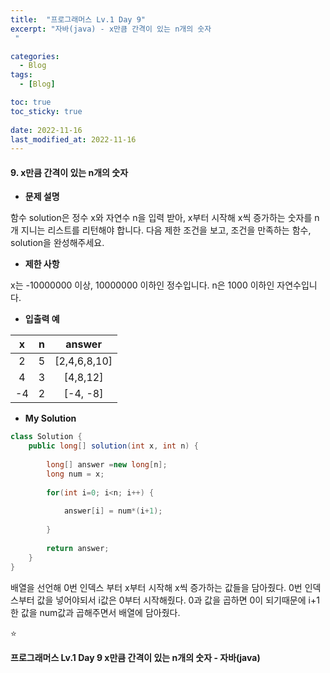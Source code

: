 ```yaml
---
title:  "프로그래머스 Lv.1 Day 9"
excerpt: "자바(java) - x만큼 간격이 있는 n개의 숫자
 "

categories:
  - Blog
tags:
  - [Blog]

toc: true
toc_sticky: true
 
date: 2022-11-16
last_modified_at: 2022-11-16
---
```


#### 9. x만큼 간격이 있는 n개의 숫자



- **문제 설명** 

함수 solution은 정수 x와 자연수 n을 입력 받아, x부터 시작해 x씩 증가하는 숫자를 n개 지니는 리스트를 리턴해야 합니다. 다음 제한 조건을 보고, 조건을 만족하는 함수, solution을 완성해주세요.

- **제한 사항**

x는 -10000000 이상, 10000000 이하인 정수입니다.
n은 1000 이하인 자연수입니다.

- **입출력 예**

|**x**|**n**|**answer**|
|:---:|:---:|:---:|
|2|5|[2,4,6,8,10]|
|4|3|[4,8,12]|
|-4|2|[-4, -8]|



- **My Solution**

```java
class Solution {
    public long[] solution(int x, int n) {
        
        long[] answer =new long[n];
        long num = x;
        
        for(int i=0; i<n; i++) {
            
            answer[i] = num*(i+1);
            
        }
        
        return answer;
    }
}
```
배열을 선언해 0번 인덱스 부터 x부터 시작해 x씩 증가하는 값들을 담아줬다.
0번 인덱스부터 값을 넣어야되서 i값은 0부터 시작해줬다. 0과 값을 곱하면 0이 되기때문에 i+1한 값을 num값과 곱해주면서 배열에 담아줬다.


⭐

**프로그래머스 Lv.1 Day 9 x만큼 간격이 있는 n개의 숫자 - 자바(java)**